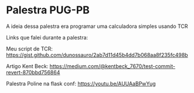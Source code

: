 # Palestra PUG-PB

A ideia dessa palestra era programar uma calculadora simples usando TCR


Links que falei durante a palestra:

Meu script de TCR: https://gist.github.com/dunossauro/2ab7d11d45b4dd7b068aa8f235fc498b

Artigo Kent Beck: https://medium.com/@kentbeck_7670/test-commit-revert-870bbd756864

Palestra Poline na flask conf: https://youtu.be/AUUAaBPwYug
